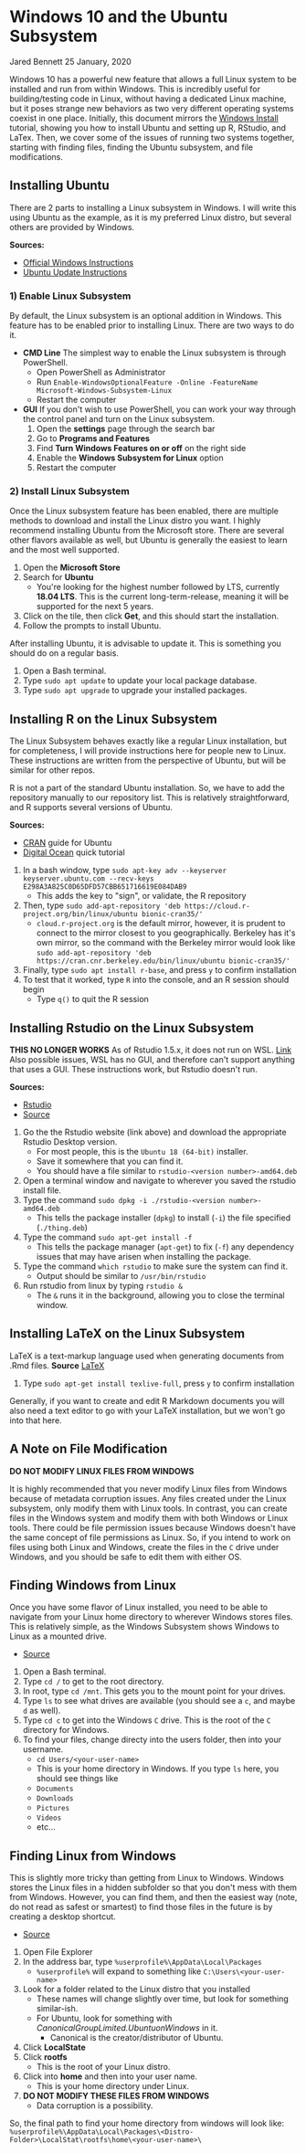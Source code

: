 Windows 10 and the Ubuntu Subsystem
================
Jared Bennett
25 January, 2020

Windows 10 has a powerful new feature that allows a full Linux system to be installed and run from within Windows. This is incredibly useful for building/testing code in Linux, without having a dedicated Linux machine, but it poses strange new behaviors as two very different operating systems coexist in one place. Initially, this document mirrors the [Windows Install](./windowsInstall.md) tutorial, showing you how to install Ubuntu and setting up R, RStudio, and LaTex. Then, we cover some of the issues of running two systems together, starting with finding files, finding the Ubuntu subsystem, and file modifications.

Installing Ubuntu
-----------------

There are 2 parts to installing a Linux subsystem in Windows. I will write this using Ubuntu as the example, as it is my preferred Linux distro, but several others are provided by Windows.

**Sources:**

-   [Official Windows Instructions](https://docs.microsoft.com/en-us/windows/wsl/install-win10)
-   [Ubuntu Update Instructions](https://vitux.com/how-to-keep-ubuntu-up-to-date/)

### 1) Enable Linux Subsystem

By default, the Linux subsystem is an optional addition in Windows. This feature has to be enabled prior to installing Linux. There are two ways to do it.

-   **CMD Line**
    The simplest way to enable the Linux subsystem is through PowerShell.
    -   Open PowerShell as Administrator
    -   Run `Enable-WindowsOptionalFeature -Online -FeatureName Microsoft-Windows-Subsystem-Linux`
    -   Restart the computer
-   **GUI**
    If you don't wish to use PowerShell, you can work your way through the control panel and turn on the Linux subsystem.
    1.  Open the **settings** page through the search bar
    2.  Go to **Programs and Features**
    3.  Find **Turn Windows Features on or off** on the right side
    4.  Enable the **Windows Subsystem for Linux** option
    5.  Restart the computer

### 2) Install Linux Subsystem

Once the Linux subsystem feature has been enabled, there are multiple methods to download and install the Linux distro you want. I highly recommend installing Ubuntu from the Microsoft store. There are several other flavors available as well, but Ubuntu is generally the easiest to learn and the most well supported.

1.  Open the **Microsoft Store**
2.  Search for **Ubuntu**
    -   You're looking for the highest number followed by LTS, currently **18.04 LTS**. This is the current long-term-release, meaning it will be supported for the next 5 years.
3.  Click on the tile, then click **Get**, and this should start the installation.
4.  Follow the prompts to install Ubuntu.

After installing Ubuntu, it is advisable to update it. This is something you should do on a regular basis.

1.  Open a Bash terminal.
2.  Type `sudo apt update` to update your local package database.
3.  Type `sudo apt upgrade` to upgrade your installed packages.

Installing R on the Linux Subsystem
-----------------------------------

The Linux Subsystem behaves exactly like a regular Linux installation, but for completeness, I will provide instructions here for people new to Linux. These instructions are written from the perspective of Ubuntu, but will be similar for other repos.

R is not a part of the standard Ubuntu installation. So, we have to add the repository manually to our repository list. This is relatively straightforward, and R supports several versions of Ubuntu.

**Sources:**

-   [CRAN](https://cran.r-project.org/) guide for Ubuntu
-   [Digital Ocean](https://www.digitalocean.com/community/tutorials/how-to-install-r-on-ubuntu-18-04) quick tutorial

1.  In a bash window, type `sudo apt-key adv --keyserver keyserver.ubuntu.com --recv-keys E298A3A825C0D65DFD57CBB651716619E084DAB9`
    -   This adds the key to "sign", or validate, the R repository
2.  Then, type `sudo add-apt-repository 'deb https://cloud.r-project.org/bin/linux/ubuntu bionic-cran35/'`
    -   `cloud.r-project.org` is the default mirror, however, it is prudent to connect to the mirror closest to you geographically. Berkeley has it's own mirror, so the command with the Berkeley mirror would look like `sudo add-apt-repository 'deb https://cran.cnr.berkeley.edu/bin/linux/ubuntu bionic-cran35/'`
3.  Finally, type `sudo apt install r-base`, and press `y` to confirm installation
4.  To test that it worked, type `R` into the console, and an R session should begin
    -   Type `q()` to quit the R session

Installing Rstudio on the Linux Subsystem
-----------------------------------------

**THIS NO LONGER WORKS**
As of Rstudio 1.5.x, it does not run on WSL. [Link](https://github.com/rstudio/rstudio/issues/3615#issuecomment-427914311)
Also possible issues, WSL has no GUI, and therefore can't support anything that uses a GUI.
These instructions work, but Rstudio doesn't run.

**Sources:**

-   [Rstudio](https://www.rstudio.com/products/rstudio/download/#download)
-   [Source](https://unix.stackexchange.com/questions/159094/how-to-install-a-deb-file-by-dpkg-i-or-by-apt)

1.  Go the the Rstudio website (link above) and download the appropriate Rstudio Desktop version.
    -   For most people, this is the `Ubuntu 18 (64-bit)` installer.
    -   Save it somewhere that you can find it.
    -   You should have a file similar to `rstudio-<version number>-amd64.deb`
2.  Open a terminal window and navigate to wherever you saved the rstudio install file.
3.  Type the command `sudo dpkg -i ./rstudio-<version number>-amd64.deb`
    -   This tells the package installer (`dpkg`) to install (`-i`) the file specified (`./thing.deb`)
4.  Type the command `sudo apt-get install -f`
    -   This tells the package manager (`apt-get`) to fix (`-f`) any dependency issues that may have arisen when installing the package.
5.  Type the command `which rstudio` to make sure the system can find it.
    -   Output should be similar to `/usr/bin/rstudio`
6.  Run rstudio from linux by typing `rstudio &`
    -   The `&` runs it in the background, allowing you to close the terminal window.

Installing LaTeX on the Linux Subsystem
---------------------------------------

LaTeX is a text-markup language used when generating documents from .Rmd files. **Source**
[LaTeX](https://www.latex-project.org/)

1.  Type `sudo apt-get install texlive-full`, press `y` to confirm installation

Generally, if you want to create and edit R Markdown documents you will also need a text editor to go with your LaTeX installation, but we won't go into that here.

A Note on File Modification
---------------------------

**DO NOT MODIFY LINUX FILES FROM WINDOWS**

It is highly recommended that you never modify Linux files from Windows because of metadata corruption issues. Any files created under the Linux subsystem, only modify them with Linux tools. In contrast, you can create files in the Windows system and modify them with both Windows or Linux tools. There could be file permission issues because Windows doesn't have the same concept of file permissions as Linux. So, if you intend to work on files using both Linux and Windows, create the files in the `C` drive under Windows, and you should be safe to edit them with either OS.

Finding Windows from Linux
--------------------------

Once you have some flavor of Linux installed, you need to be able to navigate from your Linux home directory to wherever Windows stores files. This is relatively simple, as the Windows Subsystem shows Windows to Linux as a mounted drive.

-   [Source](https://www.howtogeek.com/261383/how-to-access-your-ubuntu-bash-files-in-windows-and-your-windows-system-drive-in-bash/)

1.  Open a Bash terminal.
2.  Type `cd /` to get to the root directory.
3.  In root, type `cd /mnt`. This gets you to the mount point for your drives.
4.  Type `ls` to see what drives are available (you should see a `c`, and maybe `d` as well).
5.  Type `cd c` to get into the Windows `C` drive. This is the root of the `C` directory for Windows.
6.  To find your files, change directy into the users folder, then into your username.
    -   `cd Users/<your-user-name>`
    -   This is your home directory in Windows. If you type `ls` here, you should see things like
    -   `Documents`
    -   `Downloads`
    -   `Pictures`
    -   `Videos`
    -   etc...

Finding Linux from Windows
--------------------------

This is slightly more tricky than getting from Linux to Windows. Windows stores the Linux files in a hidden subfolder so that you don't mess with them from Windows. However, you can find them, and then the easiest way (note, do not read as safest or smartest) to find those files in the future is by creating a desktop shortcut.

-   [Source](https://www.howtogeek.com/261383/how-to-access-your-ubuntu-bash-files-in-windows-and-your-windows-system-drive-in-bash/)

1.  Open File Explorer
2.  In the address bar, type `%userprofile%\AppData\Local\Packages`
    -   `%userprofile%` will expand to something like `C:\Users\<your-user-name>`
3.  Look for a folder related to the Linux distro that you installed
    -   These names will change slightly over time, but look for something similar-ish.
    -   For Ubuntu, look for something with *CanonicalGroupLimited.UbuntuonWindows* in it.
        -   Canonical is the creator/distributor of Ubuntu.
4.  Click **LocalState**
5.  Click **rootfs**
    -   This is the root of your Linux distro.
6.  Click into **home** and then into your user name.
    -   This is your home directory under Linux.
7.  **DO NOT MODIFY THESE FILES FROM WINDOWS**
    -   Data corruption is a possibility.

So, the final path to find your home directory from windows will look like:
`%userprofile%\AppData\Local\Packages\<Distro-Folder>\LocalStat\rootfs\home\<your-user-name>\`
